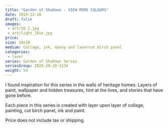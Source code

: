 ```yaml
---
title: "Garden of Shadows - VIEW MORE COLOURS"
date: 2019-12-10
draft: false
images:
 - art/10_1.jpg
 - art/light_10in.jpg
price: .
size: 10x10
medium: Collage, ink, epoxy and lasercut birch panel
categories:
 - laser
series: Garden of Shadows Series
seriesGroup: 2020-20-20-1234
weight: 54
---
```


I found inspiration for this series in the walls of heritage homes. Layers of paint, wallpaper and hidden treasures, hint at the lives, and stories that have gone before.

Each piece in this series is created with layer upon layer of collage, painting, cut birch panel, ink and paint.

Price does not include tax or shipping.